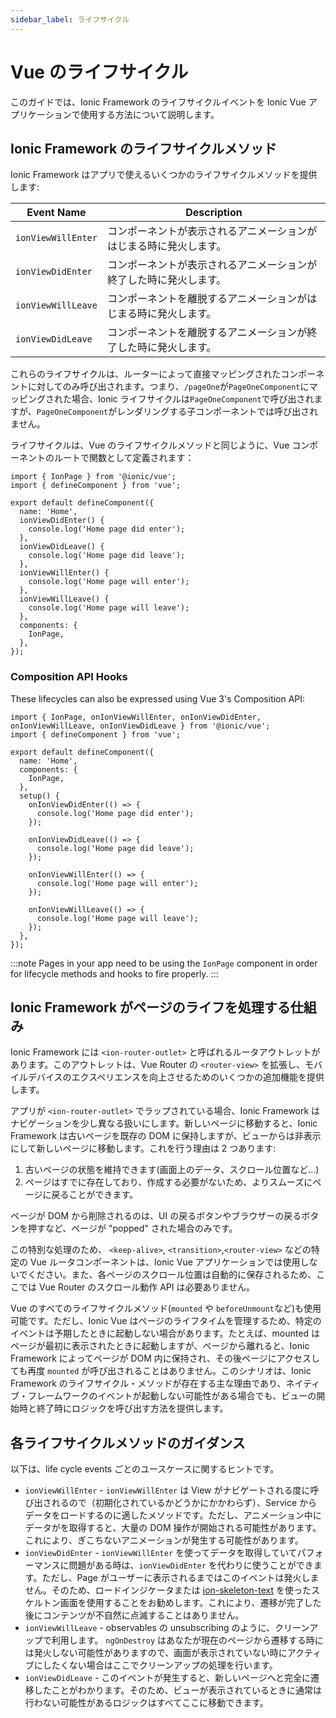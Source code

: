 ```yaml
---
sidebar_label: ライフサイクル
---
```


# Vue のライフサイクル

このガイドでは、Ionic Framework のライフサイクルイベントを Ionic Vue アプリケーションで使用する方法について説明します。

## Ionic Framework のライフサイクルメソッド

Ionic Framework はアプリで使えるいくつかのライフサイクルメソッドを提供します:

| Event Name         | Description                                                        |
| ------------------ | ------------------------------------------------------------------ |
| `ionViewWillEnter` | コンポーネントが表示されるアニメーションがはじまる時に発火します。 |
| `ionViewDidEnter`  | コンポーネントが表示されるアニメーションが終了した時に発火します。 |
| `ionViewWillLeave` | コンポーネントを離脱するアニメーションがはじまる時に発火します。   |
| `ionViewDidLeave`  | コンポーネントを離脱するアニメーションが終了した時に発火します。   |

これらのライフサイクルは、ルーターによって直接マッピングされたコンポーネントに対してのみ呼び出されます。つまり、`/pageOne`が`PageOneComponent`にマッピングされた場合、Ionic ライフサイクルは`PageOneComponent`で呼び出されますが、`PageOneComponent`がレンダリングする子コンポーネントでは呼び出されません。

ライフサイクルは、Vue のライフサイクルメソッドと同じように、Vue コンポーネントのルートで関数として定義されます：

```tsx
import { IonPage } from '@ionic/vue';
import { defineComponent } from 'vue';

export default defineComponent({
  name: 'Home',
  ionViewDidEnter() {
    console.log('Home page did enter');
  },
  ionViewDidLeave() {
    console.log('Home page did leave');
  },
  ionViewWillEnter() {
    console.log('Home page will enter');
  },
  ionViewWillLeave() {
    console.log('Home page will leave');
  },
  components: {
    IonPage,
  },
});
```

### Composition API Hooks

These lifecycles can also be expressed using Vue 3's Composition API:

```tsx
import { IonPage, onIonViewWillEnter, onIonViewDidEnter, onIonViewWillLeave, onIonViewDidLeave } from '@ionic/vue';
import { defineComponent } from 'vue';

export default defineComponent({
  name: 'Home',
  components: {
    IonPage,
  },
  setup() {
    onIonViewDidEnter(() => {
      console.log('Home page did enter');
    });

    onIonViewDidLeave(() => {
      console.log('Home page did leave');
    });

    onIonViewWillEnter(() => {
      console.log('Home page will enter');
    });

    onIonViewWillLeave(() => {
      console.log('Home page will leave');
    });
  },
});
```

:::note
Pages in your app need to be using the `IonPage` component in order for lifecycle methods and hooks to fire properly.
:::

## Ionic Framework がページのライフを処理する仕組み

Ionic Framework には `<ion-router-outlet>` と呼ばれるルータアウトレットがあります。このアウトレットは、Vue Router の `<router-view>` を拡張し、モバイルデバイスのエクスペリエンスを向上させるためのいくつかの追加機能を提供します。

アプリが `<ion-router-outlet>` でラップされている場合、Ionic Framework はナビゲーションを少し異なる扱いにします。新しいページに移動すると、Ionic Framework は古いページを既存の DOM に保持しますが、ビューからは非表示にして新しいページに移動します。これを行う理由は 2 つあります:

1. 古いページの状態を維持できます(画面上のデータ、スクロール位置など...)
2. ページはすでに存在しており、作成する必要がないため、よりスムーズにページに戻ることができます。

ページが DOM から削除されるのは、UI の戻るボタンやブラウザーの戻るボタンを押すなど、ページが "popped" された場合のみです。

この特別な処理のため、 `<keep-alive>`, `<transition>`,`<router-view>` などの特定の Vue ルータコンポーネントは、Ionic Vue アプリケーションでは使用しないでください。また、各ページのスクロール位置は自動的に保存されるため、ここでは Vue Router のスクロール動作 API は必要ありません。

Vue のすべてのライフサイクルメソッド(`mounted` や `beforeUnmount`など)も使用可能です。ただし、Ionic Vue はページのライフタイムを管理するため、特定のイベントは予期したときに起動しない場合があります。たとえば、mounted はページが最初に表示されたときに起動しますが、ページから離れると、Ionic Framework によってページが DOM 内に保持され、その後ページにアクセスしても再度 `mounted` が呼び出されることはありません。このシナリオは、Ionic Framework のライフサイクル・メソッドが存在する主な理由であり、ネイティブ・フレームワークのイベントが起動しない可能性がある場合でも、ビューの開始時と終了時にロジックを呼び出す方法を提供します。

## 各ライフサイクルメソッドのガイダンス

以下は、life cycle events ごとのユースケースに関するヒントです。

- `ionViewWillEnter` - `ionViewWillEnter` は View がナビゲートされる度に呼び出されるので（初期化されているかどうかにかかわらず）、Service からデータをロードするのに適したメソッドです。ただし、アニメーション中にデータがを取得すると、大量の DOM 操作が開始される可能性があります。これにより、ぎこちないアニメーションが発生する可能性があります。
- `ionViewDidEnter` - `ionViewWillEnter` を使ってデータを取得していてパフォーマンスに問題がある時は、`ionViewDidEnter` を代わりに使うことができます。ただし、Page がユーザーに表示されるまではこのイベントは発火しません。そのため、ロードインジケータまたは [ion-skeleton-text](../api/skeleton-text) を使ったスケルトン画面を使用することをお勧めします。これにより、遷移が完了した後にコンテンツが不自然に点滅することはありません。
- `ionViewWillLeave` - observables の unsubscribing のように、クリーンアップで利用します。 `ngOnDestroy` はあなたが現在のページから遷移する時には発火しない可能性がありますので、画面が表示されていない時にアクティブにしたくない場合はここでクリーンアップの処理を行います。
- `ionViewDidLeave` - このイベントが発生すると、新しいページへと完全に遷移したことがわかります。そのため、ビューが表示されているときに通常は行わない可能性があるロジックはすべてここに移動できます。
